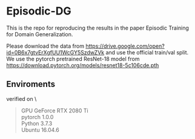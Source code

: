 # Episodic-DG
This is the repo for reproducing the results in the paper Episodic Training for Domain Generalization.

Please download the data from https://drive.google.com/open?id=0B6x7gtvErXgfUU1WcGY5SzdwZVk and use the official train/val split.
We use the pytorch pretrained ResNet-18 model from https://download.pytorch.org/models/resnet18-5c106cde.pth

## Enviroments

verified on \
> GPU GeForce RTX 2080 Ti \
> pytorch 1.0.0 \
> Python 3.7.3 \
> Ubuntu 16.04.6
